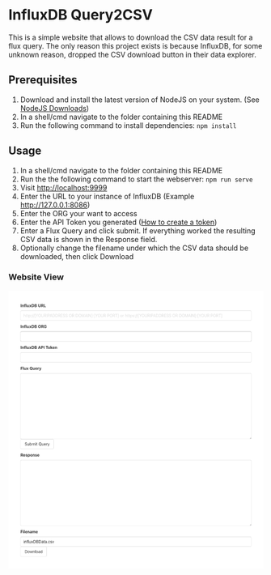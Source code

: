 # InfluxDB Query2CSV

This is a simple website that allows to download the CSV data result for a flux query.
The only reason this project exists is because InfluxDB, for some unknown reason, dropped the CSV download button in their data explorer.

## Prerequisites

1. Download and install the latest version of NodeJS on your system.
(See [NodeJS Downloads](https://nodejs.org/en/download))
2. In a shell/cmd navigate to the folder containing this README
3. Run the following command to install dependencies: `npm install`

## Usage

1. In a shell/cmd navigate to the folder containing this README
2. Run the the following command to start the webserver: `npm run serve`
3. Visit <http://localhost:9999>
4. Enter the URL to your instance of InfluxDB (Example <http://127.0.0.1:8086>)
5. Enter the ORG your want to access
6. Enter the API Token you generated ([How to create a token](https://docs.influxdata.com/influxdb/cloud-serverless/admin/tokens/create-token/))
7. Enter a Flux Query and click submit. If everything worked the resulting CSV data is shown in the Response field.
8. Optionally change the filename under which the CSV data should be downloaded, then click Download

### Website View

![Query2CSV Website View](./img/Query2CSV.png)
